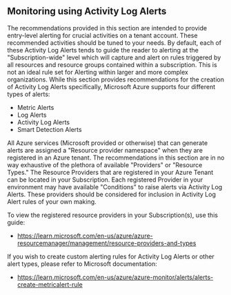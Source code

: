 ## Monitoring using Activity Log Alerts

The recommendations provided in this section are intended to provide entry-level alerting for crucial activities on a tenant account. These recommended activities should be tuned to your needs. By default, each of these Activity Log Alerts tends to guide the reader to alerting at the "Subscription-wide" level which will capture and alert on rules triggered by all resources and resource groups contained within a subscription. This is not an ideal rule set for Alerting within larger and more complex organizations. While this section provides recommendations for the creation of Activity Log Alerts specifically, Microsoft Azure supports four different types of alerts:
  - Metric Alerts
  - Log Alerts
  - Activity Log Alerts
  - Smart Detection Alerts

All Azure services (Microsoft provided or otherwise) that can generate alerts are assigned a "Resource provider namespace" when they are registered in an Azure tenant. The recommendations in this section are in no way exhaustive of the plethora of available "Providers" or "Resource Types." The Resource Providers that are registered in your Azure Tenant can be located in your Subscription. Each registered Provider in your environment may have available "Conditions" to raise alerts via Activity Log Alerts. These providers should be considered for inclusion in Activity Log Alert rules of your own making.

To view the registered resource providers in your Subscription(s), use this guide:

- https://learn.microsoft.com/en-us/azure/azure-resourcemanager/management/resource-providers-and-types

If you wish to create custom alerting rules for Activity Log Alerts or other alert types, please refer to Microsoft documentation:

- https://learn.microsoft.com/en-us/azure/azure-monitor/alerts/alerts-create-metricalert-rule
